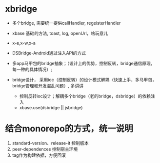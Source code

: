 # xbridge
  - 多个bridge, 需要统一提供callHandler, regeisterHandler
  - xbase 基础的方法, toast, log, openUrl，啥玩意儿 
  - x-e,x-w,x-a

 - DSBridge-Android通过注入API的方式
 - 多app马甲包的bridge抽象；（设计上的优势，控制反转，bridge通信原理，每一种的具体情况）;
 - bridge设计， 采用ioc（控制反转）的设计模式解耦（快速上手，多马甲包，bridge管理和开发混乱问题）, 多讲讲
    - 控制反转ioc设计；解耦多个bridge（老的bridge，dsbridge）的依赖注入
    - xbase.use(dsbridge || jsbridge)

# 结合monorepo的方式，统一说明

1. standard-version、release-it 控制版本
2. peer-dependences 控制宿主环境
3. tag作为构建依据，方便回滚